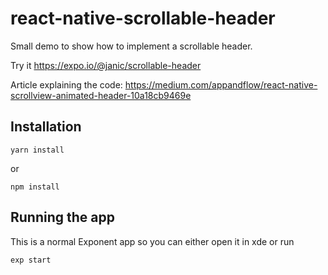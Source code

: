 # react-native-scrollable-header

Small demo to show how to implement a scrollable header.

Try it https://expo.io/@janic/scrollable-header

Article explaining the code:
https://medium.com/appandflow/react-native-scrollview-animated-header-10a18cb9469e

## Installation

```
yarn install
```
or
```
npm install
```

## Running the app

This is a normal Exponent app so you can either open it in xde or run

```
exp start
```
